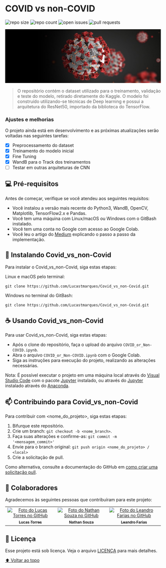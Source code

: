 # COVID vs non-COVID

![repo size](https://img.shields.io/github/repo-size/Lucastmarques/Covid_vs_non-Covid)
![repo count](https://img.shields.io/github/directory-file-count/Lucastmarques/Covid_vs_non-Covid?type=file)
![open issues](https://img.shields.io/github/issues/Lucastmarques/Covid_vs_non-Covid)
![pull requests](https://img.shields.io/github/issues-pr/Lucastmarques/Covid_vs_non-Covid)

<img src="covid_image.jpg" alt="COVID image">

> O repositório contém o dataset utilizado para o treinamento, validação e teste do modelo, retirado diretamente do Kaggle. O modelo foi construído utilizando-se técnicas de Deep learning e possui a arquitetura do ResNet50, importado da biblioteca do TensorFlow.

### Ajustes e melhorias

O projeto ainda está em desenvolvimento e as próximas atualizações serão voltadas nas seguintes tarefas:

- [x] Preprocessamento do dataset
- [x] Treinamento do modelo inicial
- [x] Fine Tuning
- [x] WandB para o Track dos treinamentos
- [ ] Testar em outras arquiteturas de CNN

## 💻 Pré-requisitos

Antes de começar, verifique se você atendeu aos seguintes requisitos:

* Você instalou a versão mais recente do Python3, WandB, OpenCV, Matplotlib, TensorFlow2.x e Pandas.
* Você tem uma máquina com Linux/macOS ou Windows com o GitBash instalado.
* Você tem uma conta no Google com acesso ao Google Colab.
* Você leu o artigo do [Medium]() explicando o passo a passo da implementação.

## 🚀 Instalando Covid_vs_non-Covid

Para instalar o Covid_vs_non-Covid, siga estas etapas:

Linux e macOS pelo terminal:
```
git clone https://github.com/Lucastmarques/Covid_vs_non-Covid.git
```

Windows no terminal do GitBash:
```
git clone https://github.com/Lucastmarques/Covid_vs_non-Covid.git
```

## ☕ Usando Covid_vs_non-Covid

Para usar Covid_vs_non-Covid, siga estas etapas:

* Após o clone do repositório, faça o upload do arquivo `COVID_or_Non-COVID.ipynb`.
* Abra o arquivo `COVID_or_Non-COVID.ipynb` com o Google Colab.
* Siga as instruções para execução do projeto, realizando as alterações necessárias. 

Nota: É possível executar o projeto em uma máquina local através do [Visual Studio Code](https://code.visualstudio.com/) com o pacote [Jupyter](https://pypi.org/project/jupyter/) instalado, ou através do [Jupyter](https://jupyter.org/) instalado através do [Anaconda](https://www.anaconda.com/).

## 📫 Contribuindo para Covid_vs_non-Covid
Para contribuir com <nome_do_projeto>, siga estas etapas:

1. Bifurque este repositório.
2. Crie um branch: `git checkout -b <nome_branch>`.
3. Faça suas alterações e confirme-as: `git commit -m '<mensagem_commit>'`
4. Envie para o branch original: `git push origin <nome_do_projeto> / <local>`
5. Crie a solicitação de pull.

Como alternativa, consulte a documentação do GitHub em [como criar uma solicitação pull](https://help.github.com/en/github/collaborating-with-issues-and-pull-requests/creating-a-pull-request).

## 🤝 Colaboradores

Agradecemos às seguintes pessoas que contribuíram para este projeto:

<table>
  <tr>
    <td align="center">
      <a href="https://github.com/Lucastmarques">
        <img src="https://avatars.githubusercontent.com/u/48794028" width="100px;" alt="Foto do Lucas Torres no GitHub"/><br>
        <sub>
          <b>Lucas Torres</b>
        </sub>
      </a>
    </td>
    <td align="center">
      <a href="https://github.com/nathansouz4">
        <img src="https://avatars.githubusercontent.com/u/47602108" width="100px;" alt="Foto do Nathan Souza no GitHub"/><br>
        <sub>
          <b>Nathan Souza</b>
        </sub>
      </a>
    </td>
    <td align="center">
      <a href="https://github.com/leandrofarias13">
        <img src="https://avatars.githubusercontent.com/u/77739821" width="100px;" alt="Foto do Leandro Farias no GitHub"/><br>
        <sub>
          <b>Leandro Farias</b>
        </sub>
      </a>
    </td>
  </tr>
</table>


<!---## 😄 Seja um dos contribuidores<br>--->

<!---Quer fazer parte desse projeto? Clique [AQUI](CONTRIBUTING.md) e leia como contribuir.--->

## 📝 Licença

Esse projeto está sob licença. Veja o arquivo [LICENÇA](LICENSE.md) para mais detalhes.

[⬆ Voltar ao topo](#COVID-vs-non-COVID)<br>
